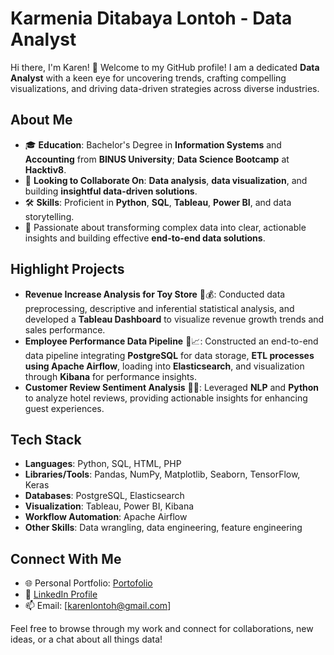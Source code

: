 # Karmenia Ditabaya Lontoh - Data Analyst

Hi there, I'm Karen! 👋
Welcome to my GitHub profile! I am a dedicated **Data Analyst** with a keen eye for uncovering trends, crafting compelling visualizations, and driving data-driven strategies across diverse industries.

## About Me
- 🎓 **Education**: Bachelor's Degree in **Information Systems** and **Accounting** from **BINUS University**; **Data Science Bootcamp** at **Hacktiv8**.
- 🤝 **Looking to Collaborate On**: **Data analysis**, **data visualization**, and building **insightful data-driven solutions**.
- 🛠️ **Skills**: Proficient in **Python**, **SQL**, **Tableau**, **Power BI**, and data storytelling.
- 🚀 Passionate about transforming complex data into clear, actionable insights and building effective **end-to-end data solutions**.

## Highlight Projects
- **Revenue Increase Analysis for Toy Store** 🧸💰: Conducted data preprocessing, descriptive and inferential statistical analysis, and developed a **Tableau Dashboard** to visualize revenue growth trends and sales performance.
- **Employee Performance Data Pipeline** 👔📈: Constructed an end-to-end data pipeline integrating **PostgreSQL** for data storage, **ETL processes using Apache Airflow**, loading into **Elasticsearch**, and visualization through **Kibana** for performance insights.
- **Customer Review Sentiment Analysis** 🏨💬: Leveraged **NLP** and **Python** to analyze hotel reviews, providing actionable insights for enhancing guest experiences.

## Tech Stack
- **Languages**: Python, SQL, HTML, PHP
- **Libraries/Tools**: Pandas, NumPy, Matplotlib, Seaborn, TensorFlow, Keras
- **Databases**: PostgreSQL, Elasticsearch
- **Visualization**: Tableau, Power BI, Kibana
- **Workflow Automation**: Apache Airflow
- **Other Skills**: Data wrangling, data engineering, feature engineering

## Connect With Me
- 🌐 Personal Portfolio: [Portofolio](https://karenlontoh.github.io/portofolio/)
- 💼 [LinkedIn Profile](https://www.linkedin.com/in/karmenia-lontoh/)
- 📫 Email: [karenlontoh@gmail.com]

Feel free to browse through my work and connect for collaborations, new ideas, or a chat about all things data!

